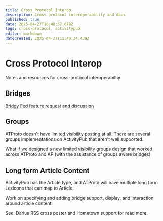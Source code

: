 ```yaml
---
title: Cross Protocol Interop
description: Cross protocol interoperability and docs
published: true
date: 2025-04-27T16:48:57.678Z
tags: cross-protocol, activitypub
editor: markdown
dateCreated: 2025-04-27T11:49:24.439Z
---
```


# Cross Protocol Interop

Notes and resources for cross-protocol interoperabiltiy 

## Bridges

[Bridgy Fed feature request and discussion](https://github.com/snarfed/bridgy-fed/issues/1178)

## Groups

ATProto doesn't have limited visibility posting at all. There are several groups implementations on ActivityPub that aren't well supported.

What if we designed a new limited visibility groups design that worked across ATProto and AP (with the assistance of groups aware bridges)

## Long form Article Content

ActivityPub has the Article type, and ATProto will have multiple long form Lexicons that can map to Article.

Work on specifying and adding bridge support, display, and interaction around article content.

See: Darius RSS cross poster and Hometown support for read more.